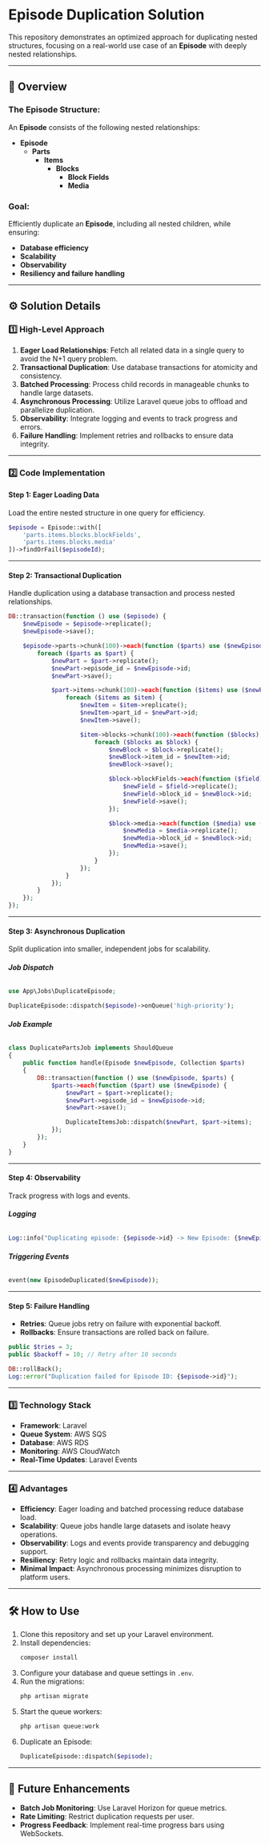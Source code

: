# Episode Duplication Solution

This repository demonstrates an optimized approach for duplicating nested structures, focusing on a real-world use case of an **Episode** with deeply nested relationships.

---

## 🧩 **Overview**

### The Episode Structure:
An **Episode** consists of the following nested relationships:

- **Episode**
  - **Parts**
    - **Items**
      - **Blocks**
        - **Block Fields**
        - **Media**

### Goal:
Efficiently duplicate an **Episode**, including all nested children, while ensuring:
- **Database efficiency**
- **Scalability**
- **Observability**
- **Resiliency and failure handling**

---

## ⚙️ **Solution Details**

### 1️⃣ **High-Level Approach**
1. **Eager Load Relationships**:
   Fetch all related data in a single query to avoid the N+1 query problem.
2. **Transactional Duplication**:
   Use database transactions for atomicity and consistency.
3. **Batched Processing**:
   Process child records in manageable chunks to handle large datasets.
4. **Asynchronous Processing**:
   Utilize Laravel queue jobs to offload and parallelize duplication.
5. **Observability**:
   Integrate logging and events to track progress and errors.
6. **Failure Handling**:
   Implement retries and rollbacks to ensure data integrity.

---

### 2️⃣ **Code Implementation**

#### **Step 1: Eager Loading Data**
Load the entire nested structure in one query for efficiency.

```php
$episode = Episode::with([
    'parts.items.blocks.blockFields',
    'parts.items.blocks.media'
])->findOrFail($episodeId);
```

---

#### **Step 2: Transactional Duplication**
Handle duplication using a database transaction and process nested relationships.

```php
DB::transaction(function () use ($episode) {
    $newEpisode = $episode->replicate();
    $newEpisode->save();

    $episode->parts->chunk(100)->each(function ($parts) use ($newEpisode) {
        foreach ($parts as $part) {
            $newPart = $part->replicate();
            $newPart->episode_id = $newEpisode->id;
            $newPart->save();

            $part->items->chunk(100)->each(function ($items) use ($newPart) {
                foreach ($items as $item) {
                    $newItem = $item->replicate();
                    $newItem->part_id = $newPart->id;
                    $newItem->save();

                    $item->blocks->chunk(100)->each(function ($blocks) use ($newItem) {
                        foreach ($blocks as $block) {
                            $newBlock = $block->replicate();
                            $newBlock->item_id = $newItem->id;
                            $newBlock->save();

                            $block->blockFields->each(function ($field) use ($newBlock) {
                                $newField = $field->replicate();
                                $newField->block_id = $newBlock->id;
                                $newField->save();
                            });

                            $block->media->each(function ($media) use ($newBlock) {
                                $newMedia = $media->replicate();
                                $newMedia->block_id = $newBlock->id;
                                $newMedia->save();
                            });
                        }
                    });
                }
            });
        }
    });
});
```

---

#### **Step 3: Asynchronous Duplication**
Split duplication into smaller, independent jobs for scalability.

###### **Job Dispatch**
```php
use App\Jobs\DuplicateEpisode;

DuplicateEpisode::dispatch($episode)->onQueue('high-priority');
```

###### **Job Example**
```php
class DuplicatePartsJob implements ShouldQueue
{
    public function handle(Episode $newEpisode, Collection $parts)
    {
        DB::transaction(function () use ($newEpisode, $parts) {
            $parts->each(function ($part) use ($newEpisode) {
                $newPart = $part->replicate();
                $newPart->episode_id = $newEpisode->id;
                $newPart->save();

                DuplicateItemsJob::dispatch($newPart, $part->items);
            });
        });
    }
}
```

---

#### **Step 4: Observability**
Track progress with logs and events.

###### **Logging**
```php
Log::info("Duplicating episode: {$episode->id} -> New Episode: {$newEpisode->id}");
```

###### **Triggering Events**
```php
event(new EpisodeDuplicated($newEpisode));
```

---

#### **Step 5: Failure Handling**
- **Retries**: Queue jobs retry on failure with exponential backoff.
- **Rollbacks**: Ensure transactions are rolled back on failure.

```php
public $tries = 3;
public $backoff = 10; // Retry after 10 seconds

DB::rollBack();
Log::error("Duplication failed for Episode ID: {$episode->id}");
```

---

### 3️⃣ **Technology Stack**

- **Framework**: Laravel
- **Queue System**: AWS SQS
- **Database**: AWS RDS
- **Monitoring**: AWS CloudWatch
- **Real-Time Updates**: Laravel Events

---

### 4️⃣ **Advantages**

- **Efficiency**: Eager loading and batched processing reduce database load.
- **Scalability**: Queue jobs handle large datasets and isolate heavy operations.
- **Observability**: Logs and events provide transparency and debugging support.
- **Resiliency**: Retry logic and rollbacks maintain data integrity.
- **Minimal Impact**: Asynchronous processing minimizes disruption to platform users.

---

## 🛠️ **How to Use**

1. Clone this repository and set up your Laravel environment.
2. Install dependencies:
   ```bash
   composer install
   ```
3. Configure your database and queue settings in `.env`.
4. Run the migrations:
   ```bash
   php artisan migrate
   ```
5. Start the queue workers:
   ```bash
   php artisan queue:work
   ```
6. Duplicate an Episode:
   ```php
   DuplicateEpisode::dispatch($episode);
   ```

---

## 🚀 **Future Enhancements**
- **Batch Job Monitoring**: Use Laravel Horizon for queue metrics.
- **Rate Limiting**: Restrict duplication requests per user.
- **Progress Feedback**: Implement real-time progress bars using WebSockets.
